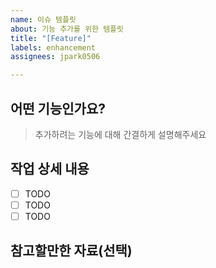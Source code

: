 ```yaml
---
name: 이슈 템플릿
about: 기능 추가를 위한 템플릿
title: "[Feature]"
labels: enhancement
assignees: jpark0506

---
```


## 어떤 기능인가요?

> 추가하려는 기능에 대해 간결하게 설명해주세요

## 작업 상세 내용

- [ ] TODO
- [ ] TODO
- [ ] TODO

## 참고할만한 자료(선택)
